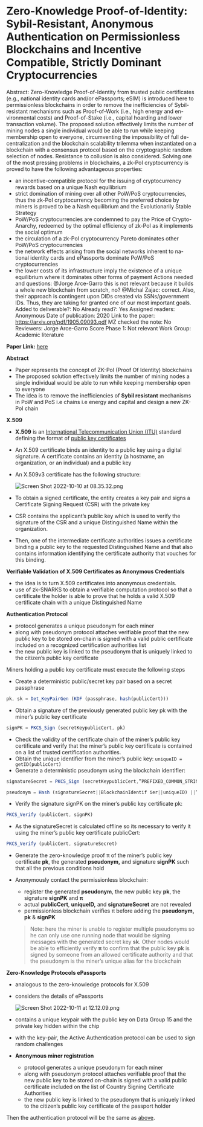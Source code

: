# Zero-Knowledge Proof-of-Identity: Sybil-Resistant, Anonymous Authentication on Permissionless Blockchains and Incentive Compatible, Strictly Dominant Cryptocurrencies

Abstract: Zero-Knowledge Proof-of-Identity from trusted public certificates (e.g.,
national identity cards and/or ePassports; eSIM) is introduced here to
permissionless blockchains in order to remove the inefficiencies of Sybil-
resistant mechanisms such as Proof-of-Work (i.e., high energy and en-
vironmental costs) and Proof-of-Stake (i.e., capital hoarding and lower
transaction volume). The proposed solution effectively limits the number
of mining nodes a single individual would be able to run while keeping
membership open to everyone, circumventing the impossibility of full de-
centralization and the blockchain scalability trilemma when instantiated
on a blockchain with a consensus protocol based on the cryptographic
random selection of nodes. Resistance to collusion is also considered.
Solving one of the most pressing problems in blockchains, a zk-PoI
cryptocurrency is proved to have the following advantageous properties:
- an incentive-compatible protocol for the issuing of cryptocurrency
rewards based on a unique Nash equilibrium
- strict domination of mining over all other PoW/PoS cryptocurrencies,
thus the zk-PoI cryptocurrency becoming the preferred choice by miners
is proved to be a Nash equilibrium and the Evolutionarily Stable Strategy
- PoW/PoS cryptocurrencies are condemned to pay the Price of Crypto-
Anarchy, redeemed by the optimal efficiency of zk-PoI as it implements
the social optimum
- the circulation of a zk-PoI cryptocurrency Pareto dominates other
PoW/PoS cryptocurrencies
- the network effects arising from the social networks inherent to na-
tional identity cards and ePassports dominate PoW/PoS cryptocurrencies
- the lower costs of its infrastructure imply the existence of a unique
equilibrium where it dominates other forms of payment
Actions needed and questions:  @Jorge Arce-Garro this is not relevant because it builds a whole new blockchain from scratch, no?
@Michal Zajac: correct. Also, their approach is contingent upon DIDs created via SSNs/government IDs. Thus, they are taking for granted one of our most important goals.
Added to deliverable?: No
Already read?: Yes
Assigned readers: Anonymous
Date of publication: 2020
Link to the paper: https://arxiv.org/pdf/1905.09093.pdf
MZ checked the note: No
Reviewers: Jorge Arce-Garro
Score Phase 1: Not relevant
Work Group: Academic literature

**Paper Link:** [here](https://arxiv.org/pdf/1905.09093.pdf)

**Abstract**

- Paper represents the concept of ZK-PoI (Proof Of Identity) blockchains
- The proposed solution effectively limits the number of mining nodes a single individual would be able to run while keeping membership open to everyone
- The idea is to remove the inefficiencies of **Sybil resistant** mechanisms in PoW and PoS i.e chains i.e energy and capital and design a new ZK-PoI chain

**X.509**

- **X.509** is an [International Telecommunication Union (ITU)](https://en.wikipedia.org/wiki/International_Telecommunication_Union) standard defining the format of [public key certificates](https://en.wikipedia.org/wiki/Public_key_certificate)
- An X.509 certificate binds an identity to a public key using a digital signature. A certificate contains an identity (a hostname, an organization, or an individual) and a public key
- An X.509v3 certificate has the following structure:
    
    ![Screen Shot 2022-10-10 at 08.35.32.png](Zero-Knowledge%20Proof-of-Identity%20Sybil-Resistant,%20%20a74d5605b6d44f3cbc29d211b751661a/Screen_Shot_2022-10-10_at_08.35.32.png)
    
- To obtain a signed certificate, the entity creates a key pair and signs a Certificate Signing Request (CSR) with the private key
- CSR contains the applicant’s public key which is used to verify the signature of the CSR and a unique Distinguished Name within the organization.
- Then, one of the intermediate certificate authorities issues a certificate binding a public key to the requested Distinguished Name and that also contains information identifying the certificate authority that vouches for this binding.

**Verifiable Validation of X.509 Certificates as Anonymous Credentials**

- the idea is to turn X.509 certificates into anonymous credentials.
- use of zk-SNARKS to obtain a verifiable computation protocol so that a certificate
the holder is able to prove that he holds a valid X.509 certificate chain with a
unique Distinguished Name

**Authentication Protocol**

- protocol generates a unique pseudonym for each miner
- along with pseudonym protocol attaches verifiable proof that the new public key to be stored on-chain is signed with a valid public certificate included on a recognized certification authorities list
- the new public key is linked to the pseudonym that is uniquely linked to the citizen’s public key certificate

Miners holding a public key certificate must execute the following steps

- Create a deterministic public/secret key pair based on a secret passphrase

```jsx
pk, sk = Det_KeyPairGen (KDF (passphrase, hash(publicCert)))
```

- Obtain a signature of the previously generated public key pk with the
miner’s public key certificate

```jsx
signPK = PKCS_Sign (secretKeypublicCert, pk)
```

- Check the validity of the certificate chain of the miner’s public key certificate and verify that the miner’s public key certificate is contained on a list of trusted certification authorities.
- Obtain the unique identifier from the miner’s public key: `uniqueID = getID(publicCert)`
- Generate a deterministic pseudonym using the blockchain identifier:

```jsx
signatureSecret = PKCS_Sign (secretKeypublicCert,”PREFIXED_COMMON_STRING”)

pseudonym = Hash (signatureSecret||BlockchainIdentif ier||uniqueID) ||”REG”
```

- Verify the signature signPK on the miner’s public key certificate pk:

```jsx
PKCS_Verify (publicCert, signPK)
```

- As the signatureSecret is calculated offline so its necessary to verify it using the miner’s public key certificate publicCert:

```jsx
PKCS_Verify (publicCert, signatureSecret)
```

- Generate the zero-knowledge proof π  of the miner’s public key certificate **pk**, the generated **pseudonym,** and signature **signPK** such that all the previous conditions hold
- Anonymously contact the permissionless blockchain:
    - register the generated **pseudonym**, the new public key **pk**, the signature
    **signPK** and **π**
    - actual **publicCert**, **uniqueID,** and **signatureSecret** are not revealed
    - permissionless blockchain verifies π before adding the **pseudonym, pk** & **signPK**
    
    > Note: here the miner is unable to register multiple pseudonyms so he can only use one running node that would be signing messages with the generated secret key **sk**. Other nodes would be able to efficiently verify **π** to confirm that the public key **pk** is signed by someone from an allowed certificate authority and that the pseudonym is the miner’s unique alias for the blockchain
    > 
    

**Zero-Knowledge Protocols ePassports**

- analogous to the zero-knowledge protocols for X.509
- considers the  details of ePassports
    
    ![Screen Shot 2022-10-11 at 12.12.09.png](Zero-Knowledge%20Proof-of-Identity%20Sybil-Resistant,%20%20a74d5605b6d44f3cbc29d211b751661a/Screen_Shot_2022-10-11_at_12.12.09.png)
    
- contains a unique keypair with the public key on Data Group 15 and the private key hidden within the chip
- with the key-pair, the Active Authentication protocol can be used to sign random challenges
- **Anonymous miner registration**
    - protocol generates a unique pseudonym for each miner
    - along with pseudonym protocol attaches verifiable proof that the new public key to be stored on-chain is signed with a valid public certificate included on the list of Country Signing Certificate Authorities
    - the new public key is linked to the pseudonym that is uniquely linked to the citizen’s public key certificate of the passport holder

Then the authentication protocol will be the same as [above](Zero-Knowledge%20Proof-of-Identity%20Sybil-Resistant,%20%20a74d5605b6d44f3cbc29d211b751661a.md).